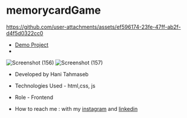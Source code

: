 # memorycardGame


https://github.com/user-attachments/assets/ef596174-23fe-47ff-ab2f-d4f5d0322cc0


- [Demo Project](https://haniehtahmaseb.github.io/memorycardGame/)
- 
![Screenshot (156)](https://github.com/user-attachments/assets/4c7a9b1a-2fa2-4670-bc32-7847276995fa)
![Screenshot (157)](https://github.com/user-attachments/assets/0344a823-b461-4f89-8edd-ad2d3bb8d408)


- Developed by Hani Tahmaseb
- Technologies Used - html,css, js

- Role - Frontend 

- How to reach me : with my [instagram](https://instagram.com/haniehtahmaseb) and [linkedin](https://linkedin.com/in/hani-tahmaseb-a52212212)
